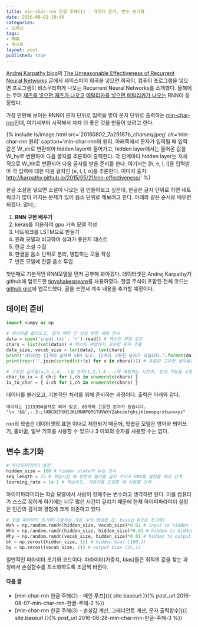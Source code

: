 ```yaml
---
title: min-char-rnn 한글 주해(1) - 데이터 준비, 변수 초기화
date: 2016-08-02 19:40
categories:
- 딥러닝
tags:
- RNN
- 텍스트
layout: post
published: true
---
```


[Andrej Karpathy blog](http://karpathy.github.io/)의 [The Unreasonable Effectiveness of Recurrent Neural Networks](http://karpathy.github.io/2015/05/21/rnn-effectiveness/) 글에서 셰익스피어 희곡을 넣으면 희곡이, 컴퓨터 프로그램을 넣으면 프로그램이 비스무리하게 나오는 Recurrent Neural Networks를 소개했다. 올해에는 무려 [재즈를 넣으면 재즈가 나오고](http://keunwoochoi.blogspot.kr/2016/03/12-lstm-realbook.html) [메탈리카를 넣으면 메탈리카가 나오는](https://keunwoochoi.wordpress.com/2016/02/23/lstmetallica/) RNN이 등장했다.

가장 만만해 보이는 RNN이 문자 단위로 입력을 받아 문자 단위로 출력하는 [min-char-rnn](https://gist.github.com/karpathy/d4dee566867f8291f086)인데, 여기서부터 시작해서 차차 더 좋은 것을 만들어 보려고 한다.

{% include ls/image.html
   src='20160802_7a29187b_charseq.jpeg'
   alt='min-char-rnn 원리'
   caption='min-char-rnn의 원리. 아래쪽에서 문자가 입력될 때 입력값은 W_xh로 변환되어 hidden layer에 들어가고, hidden layer에서는 들어온 값을 W_hy로 변환하여 다음 글자를 추론하여 출력한다. 각 단계마다 hidden layer는 자체적으로 W_hh로 변환되어 다음 글자를 받을 준비를 한다. 여기서는 [h, e, l, l]을 입력받아 각 입력에 대한 다음 글자인 [e, l, l, o]를 추론한다. 이미지 출처: <a href="http://karpathy.github.io/2015/05/21/rnn-effectiveness/" target="_blank">http://karpathy.github.io/2015/05/21/rnn-effectiveness/</a>' %}

한글 소설을 넣으면 소설이 나오는 걸 만들어보고 싶은데, 한글은 글자 단위로 하면 네트워크가 많이 커지는 문제가 있어 음소 단위로 해보려고 한다. 아래와 같은 순서로 배우면 되겠다. 많네;;

1. **RNN 구현 배우기**
1. keras를 이용하여 gpu 가속 모델 작성
1. 네트워크를 LSTM으로 만들기
1. 원래 모델과 비교하여 성과가 좋은지 테스트
1. 한글 소설 수집
1. 한글을 음소 단위로 분리, 병합하는 모듈 작성
1. 만든 모델에 한글 음소 투입

첫번째로 기본적인 RNN모델을 먼저 공부해 봐야겠다. 데이터셋은 Andrej Karpathy가 github에 업로드한 [tinyshakespeare](https://github.com/karpathy/char-rnn/blob/master/data/tinyshakespeare/input.txt)를 사용하였다. 한글 주석이 포함된 전체 코드는 [github gist](https://gist.github.com/MinjeJeon/8f50693f0a986419ab2dda35753acb1f)에 업로드했다. 글을 쓰면서 계속 내용을 추가할 예정이다.

## 데이터 준비

```python
import numpy as np

# 데이터를 불러오고, 글자-벡터 간 상호 변환 매핑 준비 
data = open('input.txt', 'r').read() # 텍스트 파일 로드
chars = list(set(data)) # 텍스트 파일에서 고유한 문자 추출 
data_size, vocab_size = len(data), len(chars)
print('데이터는 {}개의 글자로 되어 있고, {}개의 고유한 문자가 있습니다.'.format(data_size, vocab_size))
print(repr(''.join(sorted(str(x) for x in chars)))) # 추출된 고유한 글자들을 알파벳 순서대로 출력

# 고유한 글자들(a,b,c,d...)을 숫자(1,2,3,4...)에 매핑하는 사전과, 반대 기능을 수행하는 사전을 만듦
char_to_ix = { ch:i for i,ch in enumerate(chars) }
ix_to_char = { i:ch for i,ch in enumerate(chars) }
```

데이터를 불러오고, 기본적인 처리를 위해 준비하는 과정이다. 출력은 아래와 같다.

```
데이터는 1115394글자로 되어 있고, 65개의 고유한 문자가 있습니다.
"\n !$&',-.3:;?ABCDEFGHIJKLMNOPQRSTUVWXYZabcdefghijklmnopqrstuvwxyz"
```

rnn의 학습은 데이터셋의 표현 이내로 제한되기 때문에, 학습된 모델은 영어와 띄어쓰기, 줄바꿈, 일부 기호를 사용할 수 있으나 3 이외의 숫자를 사용할 수는 없다.

## 변수 초기화

```python
# 하이퍼파라미터 설정
hidden_size = 100 # hidden state의 뉴런 갯수
seq_length = 25 # 학습시킬 때 한번에 불러올 글자 수이자 RNN을 펼쳤을 때의 단계 
learning_rate = 1e-1 # 학습속도, 가중치를 조정할 때 이동할 간격
```

하이퍼파라미터는 학습 모델에서 사람이 정해주는 변수라고 생각하면 된다. 이를 컴퓨터가 스스로 정하게 하기에는 너무 많은 시간이 걸리기 때문에 현재 하이퍼파라미터 설정은 인간의 감각과 경험에 크게 의존하고 있다.

```python
# 모델 파라미터 초기화(가중치는 작은 수의 랜덤한 값, bias는 0으로 초기화)
Wxh = np.random.randn(hidden_size, vocab_size)*0.01 # input to hidden (100,25)
Whh = np.random.randn(hidden_size, hidden_size)*0.01 # hidden to hidden (100,100)
Why = np.random.randn(vocab_size, hidden_size)*0.01 # hidden to output (25,100)
bh = np.zeros((hidden_size, 1)) # hidden bias (100,1)
by = np.zeros((vocab_size, 1)) # output bias (25,1)
```

일반적인 파라미터 초기화 코드이다. 파라미터(가중치, bias)들은 최적의 값을 찾는 과정에서 손실함수를 최소화하도록 조금씩 바뀐다.

#### 다음 글

* [min-char-rnn 한글 주해(2) - 메인 루프]({{ site.baseurl }}{% post_url 2016-08-07-min-char-rnn-한글-주해-2 %})
* [min-char-rnn 한글 주해(3) - 손실값 계산, 그래디언트 계산, 문자 출력함수]({{ site.baseurl }}{% post_url 2016-08-28-min-char-rnn-한글-주해-3 %})